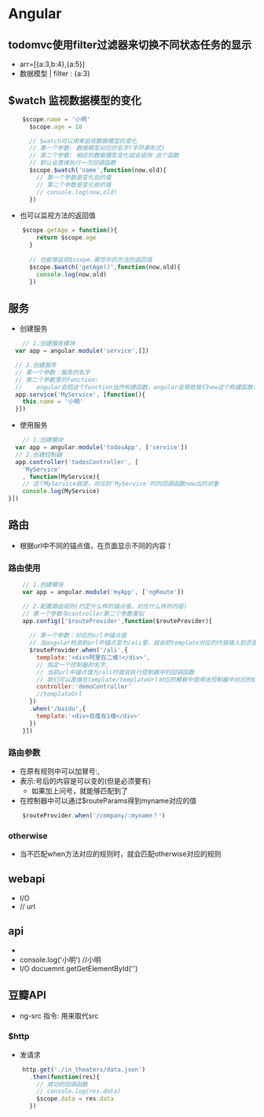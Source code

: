 # Angular

## todomvc使用filter过滤器来切换不同状态任务的显示
- arr=[{a:3,b:4},{a:5}]
- 数据模型 | filter : {a:3}

## $watch 监视数据模型的变化

```javascript
    $scope.name = '小明'
      $scope.age = 18

      // $watch可以用来监视数据模型的变化
      // 第一个参数: 数据模型对应的名字(字符串形式)
      // 第二个参数: 相应的数据模型变化就会调用 这个函数
      // 默认会直接执行一次回调函数
      $scope.$watch('name',function(now,old){
        // 第一个参数是变化后的值
        // 第二个参数是变化前的值
        // console.log(now,old)
      })
```
- 也可以监视方法的返回值

```javascript
    $scope.getAge = function(){
        return $scope.age
      }
      
      // 也能够监视$scope.属性中的方法的返回值
      $scope.$watch('getAge()',function(now,old){
        console.log(now,old)
      })
```

## 服务
- 创建服务

```javascript
    // 1.创建服务模块
  var app = angular.module('service',[])

  // 2.创建服务
  // 第一个参数：服务的名字
  // 第二个参数里的function: 
  //    angular会把这个function当作构建函数，angular会帮助我们new这个构建函数，然后得到一个对象。A,B
  app.service('MyService', [function(){
    this.name = '小明'
  }])
```

- 使用服务

```javascript
    // 1.创建模块
  var app = angular.module('todosApp', ['service'])
  // 2.创建控制器
  app.controller('todosController', [
    'MyService'
    , function(MyService){
    // 这个MyService就是，对应的'MyService'时的回调函数new出的对象
    console.log(MyService)
}])
```

## 路由
- 根据url中不同的锚点值，在页面显示不同的内容！

### 路由使用

```javascript
    // 1.创建模块
    var app = angular.module('myApp', ['ngRoute'])

    // 2.配置路由规则(约定什么样的锚点值，对应什么样的内容)
    // 第一个参数与controller第二个参数类似
    app.config(['$routeProvider',function($routeProvider){
      
      // 第一个参数：对应的url中锚点值
      // 当angular检测到url中锚点变为/ali里，就会把template对应的内容插入到页面拥有ng-view指令的标签中
      $routeProvider.when('/ali',{
        template:'<div>阿里在二楼!</div>',
        // 指定一个控制器的名字,
        // 当前url中锚点值为/ali时就会执行控制器中的回调函数
        // 我们可以直接在template/templateUrl对应的模板中使用该控制器中对应的$scope属性值
        controller:'demoController'
        //templateUrl
      })
      .when('/baidu',{
        template:'<div>百度在1楼</div>'
      })
    }])
```

### 路由参数
- 在原有规则中可以加冒号:,
- 表示:号后的内容是可以变的(但是必须要有)
    + 如果加上问号，就能够匹配到了
- 在控制器中可以通过$routeParams得到myname对应的值

```javascript
    $routeProvider.when('/company/:myname？')
```

### otherwise
- 当不匹配when方法对应的规则时，就会匹配otherwise对应的规则


## webapi
- I/O
-  // url

## api
- 
- console.log('小明') //小明
- I/O     docuemnt.getGetElementById('')

## 豆瓣API

- ng-src 指令: 用来取代src

### $http
- 发请求

```javascript
    http.get('./in_theaters/data.json')
      .then(function(res){
        // 成功的回调函数
        // console.log(res.data)
        $scope.data = res.data
      })
```